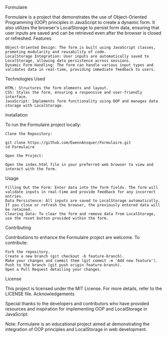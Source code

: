 Formulaire

Formulaire is a project that demonstrates the use of Object-Oriented Programming (OOP) principles in JavaScript to create a dynamic form. It also utilizes the browser's LocalStorage to persist form data, ensuring that user inputs are saved and can be retrieved even after the browser is closed or refreshed.
Features

    Object-Oriented Design: The form is built using JavaScript classes, promoting modularity and reusability of code.
    LocalStorage Integration: User inputs are automatically saved to LocalStorage, allowing data persistence across sessions.
    Dynamic Form Handling: The form can handle various input types and validates data in real-time, providing immediate feedback to users.

Technologies Used

    HTML: Structures the form elements and layout.
    CSS: Styles the form, ensuring a responsive and user-friendly interface.
    JavaScript: Implements form functionality using OOP and manages data storage with LocalStorage.

Installation

To run the Formulaire project locally:

    Clone the Repository:

    git clone https://github.com/EwennAnsquer/Formulaire.git
    cd Formulaire

    Open the Project:

    Open the index.html file in your preferred web browser to view and interact with the form.

Usage

    Filling Out the Form: Enter data into the form fields. The form will validate inputs in real-time and provide feedback for any incorrect entries.
    Data Persistence: All inputs are saved to LocalStorage automatically. If you close or refresh the browser, the previously entered data will be retained.
    Clearing Data: To clear the form and remove data from LocalStorage, use the reset button provided within the form.

Contributing

Contributions to enhance the Formulaire project are welcome. To contribute:

    Fork the repository.
    Create a new branch (git checkout -b feature-branch).
    Make your changes and commit them (git commit -m 'Add new feature').
    Push to the branch (git push origin feature-branch).
    Open a Pull Request detailing your changes.

License

This project is licensed under the MIT License. For more details, refer to the LICENSE file.
Acknowledgements

Special thanks to the developers and contributors who have provided resources and inspiration for implementing OOP and LocalStorage in JavaScript.

Note: Formulaire is an educational project aimed at demonstrating the integration of OOP principles and LocalStorage in web development.
